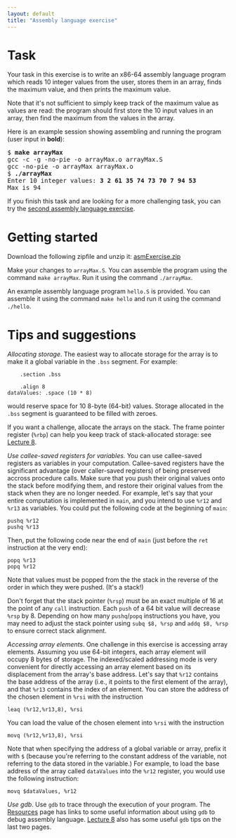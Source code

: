 ```yaml
---
layout: default
title: "Assembly language exercise"
---
```


# Task

Your task in this exercise is to write an x86-64 assembly language program
which reads 10 integer values from the user, stores them in an array,
finds the maximum value, and then prints the maximum value.

Note that it's not sufficient to simply keep track of the maximum value
as values are read: the program should first store the 10 input values
in an array, then find the maximum from the values in the array.

Here is an example session showing assembling and running the program
(user input in **bold**):

<div class="highlighter-rouge"><pre>
$ <b>make arrayMax</b>
gcc -c -g -no-pie -o arrayMax.o arrayMax.S
gcc -no-pie -o arrayMax arrayMax.o
$ <b>./arrayMax</b>
Enter 10 integer values: <b>3 2 61 35 74 73 70 7 94 53</b>
Max is 94
</pre></div>

If you finish this task and are looking for a more challenging task,
you can try the [second assembly language exercise](assembly2.html).

# Getting started

Download the following zipfile and unzip it: [asmExercise.zip](asmExercise.zip)

Make your changes to `arrayMax.S`.  You can assemble the program using the
command `make arrayMax`.  Run it using the command `./arrayMax`.

An example assembly language program `hello.S` is provided.  You can assemble
it using the command `make hello` and run it using the command `./hello`.

# Tips and suggestions

*Allocating storage*. The easiest way to allocate storage for the array is to make it a global variable in the `.bss` segment.  For example:

```
	.section .bss

	.align 8
dataValues: .space (10 * 8)
```

would reserve space for 10 8-byte (64-bit) values.  Storage allocated in the `.bss` segment is guaranteed to be filled with zeroes.

If you want a challenge, allocate the arrays on the stack.  The frame pointer register (`%rbp`) can help you keep track of stack-allocated storage: see [Lecture 8](../lectures/lecture08-public.pdf).

*Use callee-saved registers for variables.* You can use callee-saved registers as variables in your computation.  Callee-saved registers have the significant advantage (over caller-saved registers) of being preserved accross procedure calls.  Make sure that you push their original values onto the stack before modifying them, and restore their original values from the stack when they are no longer needed.  For example, let's say that your entire computation is implemented in `main`, and you intend to use `%r12` and `%r13` as variables.  You could put the following code at the beginning of `main`:

```
pushq %r12
pushq %r13
```

Then, put the following code near the end of `main` (just before the `ret` instruction at the very end):

```
popq %r13
popq %r12
```

Note that values must be popped from the the stack in the reverse of the order in which they were pushed. (It's a stack!)

Don't forget that the stack pointer (`%rsp`) must be an exact multiple of 16 at the point of any `call` instruction.  Each `push` of a 64 bit value will decrease `%rsp` by 8.  Depending on how many `pushq`/`popq` instructions you have, you may need to adjust the stack pointer using `subq $8, %rsp` and `addq $8, %rsp` to ensure correct stack alignment.

*Accessing array elements*. One challenge in this exercise is accessing array elements.  Assuming you use 64-bit integers, each array element will occupy 8 bytes of storage.  The indexed/scaled addressing mode is very convenient for directly accessing an array element based on its displacement from the array's base address.  Let's say that `%r12` contains the base address of the array (i.e., it points to the first element of the array), and that `%r13` contains the index of an element.  You can store the address of the chosen element in `%rsi` with the instruction

```
leaq (%r12,%r13,8), %rsi
```

You can load the value of the chosen element into `%rsi` with the instruction

```
movq (%r12,%r13,8), %rsi
```

Note that when specifying the address of a global variable or array, prefix it with `$` (because you're referring to the constant address of the variable, not referring to the data stored in the variable.)  For example, to load the base address of the array called `dataValues` into the `%r12` register, you would use the following instruction:

```
movq $dataValues, %r12
```

*Use gdb*. Use `gdb` to trace through the execution of your program.  The [Resources](../resources.html) page has links to some useful information about using `gdb` to debug assembly language.  [Lecture 8](../lectures/lecture08-public.pdf) also has some useful `gdb` tips on the last two pages.
